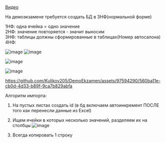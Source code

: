 [Видео](https://drive.google.com/drive/folders/1qhswamR6csTjEKSsXQXTGeW_ZVC2LK1t?usp=drive_link)

На демоэкзамене требуется создать БД в 3НФ(нормальной форме)</br>

1НФ: одна ячейка = одно значение</br>
2НФ: значение повторяется - значит выносим</br>
3НФ: таблицы должны сформированные в таблицах(Номер автосалона)</br>
4НФ: </br>

![image](https://github.com/Kulikov205/DemoEkzamen/assets/97594290/a3588c12-63fc-4b08-a380-7beae8b71944)
![image](https://github.com/Kulikov205/DemoEkzamen/assets/97594290/029de8b9-25e0-4c3e-b070-b4ee6890953f)

![image](https://github.com/Kulikov205/DemoEkzamen/assets/97594290/24dec079-f3eb-4afa-8db5-bfcc26d456ac)

![image](https://github.com/Kulikov205/DemoEkzamen/assets/97594290/b87adece-7bb3-4688-b147-abe511f1d9f5)


https://github.com/Kulikov205/DemoEkzamen/assets/97594290/560ba11e-cb0d-4d33-b89f-9ca7b829abfa

Алгоритм импорта:
1. На пустых листах создать id (в бд включаем автоинкремент ПОСЛЕ того как перенесли данные из Excel)
2. Ищем ячейки в которых несколько значений, разделяем их на столбцы
![image](https://github.com/Kulikov205/DemoEkzamen/assets/97594290/3024098c-56fe-4e31-b523-aac9675836f5)

3. Всегда копировать 1 строку
